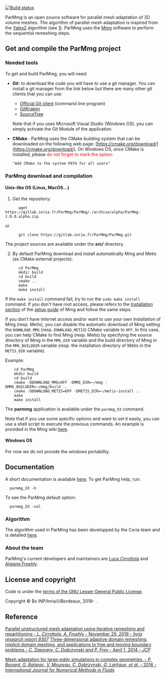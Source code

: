  [![Build status](https://gitlab.inria.fr/ParMmg/ParMmg/badges/master/build.svg)](https://gitlab.inria.fr/ParMmg/ParMmg/commits/master) 

ParMmg is an open source software for parallel mesh adaptation of 3D volume meshes.
The algorithm of parallel mesh adaptation is inspired from the [Yales2](https://www.coria-cfd.fr/index.php/YALES2) algorithm (see [1](https://onlinelibrary.wiley.com/doi/abs/10.1002/fld.4204)).
ParMmg uses the [Mmg](http://mmgtools.org) software to perform the sequential remeshing steps.

## Get and compile the ParMmg project
### Needed tools
To get and build ParMmg, you will need:
 * **Git**: to download the code you will have to use a git manager. You can install a git manager from the link below but there are many other git clients that you can use:
    * [Official Git client](https://git-scm.com/download) (command line program)
    * [GitKraken](https://www.gitkraken.com/)
    * [SourceTree](https://www.sourcetreeapp.com/)  

    Note that if you uses Microsoft Visual Studio (Windows OS), you can simply activate the Git Module of the application.

  * **CMake** : ParMmg uses the CMake building system that can be downloaded on the
    following web page:
    [https://cmake.org/download/](https://cmake.org/download/). On Windows OS,
    once CMake is installed, please <span style="color:red"> do not forget to
    mark the option: 
    ```
    "Add CMake to the system PATH for all users"
    ```
    </span>  

### ParMmg download and compilation
#### Unix-like OS (Linux, MacOS...)

  1. Get the repository:  
```Shell
      wget https://gitlab.inria.fr/ParMmg/ParMmg/-/archive/alpha/ParMmg-1.0.0.alpha.zip
```

or
     
```Shell
      git clone https://gitlab.inria.fr/ParMmg/ParMmg.git
```

  The project sources are available under the **_src/_** directory.

  2. By default ParMmg download and install automatically Mmg and Metis (as CMake external projects):
```Shell
      cd ParMmg  
      mkdir build  
      cd build  
      cmake ..  
      make  
      make install
```
  If the `make install` command fail, try to run the `sudo make install` command.
  If you don't have root access, please refers to the [Installation section](https://github.com/MmgTools/Mmg/wiki/Setup-guide#iii-installation) of the [setup guide](https://github.com/MmgTools/Mmg/wiki/Setup-guide#setup-guide) of Mmg and follow the same steps.

  If you don't have internet access and/or want to use your own installation of
  Mmg (resp. Metis), you can disable the automatic download of Mmg setting the
  `DOWNLOAD_MMG` (resp. `DOWNLOAD_METIS`) CMake variable to `OFF`. In this case,
  you can help CMake to find Mmg (resp. Metis) by specifying the source
  directory of Mmg in the `MMG_DIR` variable and the build directory of Mmg in
  the `MMG_BUILDDIR` variable (resp. the installation directory of Metis in the
  `METIS_DIR` variable).
  
  Example:
  ```Shell
      cd ParMmg  
      mkdir build  
      cd build  
      cmake -DDOWNLOAD_MMG=OFF -DMMG_DIR=~/mmg -DMMG_BUILDDIR=~/mmg/build ..  
      cmake -DDOWNLOAD_METIS=OFF -DMETIS_DIR=~/metis-install ..  
      make  
      make install
```

  The **parmmg** application is available under the `parmmg_O3` command.

Note that if you use some specific options and want to set it easily, you can use a shell script to execute the previous commands. An example is provided in the Mmg wiki [here](https://github.com/MmgTools/mmg/wiki/Configure-script-for-CMake-(UNIX-like-OS)).

#### Windows OS
For now we do not provide the windows portability.

## Documentation
A short documentation is available [here](https://gitlab.inria.fr/ParMmg/ParMmg/wikis/home#user-guide).
To get ParMmg help, run:
```Shell
  parmmg_O3 -h
```
To see the ParMmg default option:
```Shell
  parmmg_O3 -val
```

### Algorithm
The algorithm used in ParMmg has been developped by the Coria team and is detailed [here](https://onlinelibrary.wiley.com/doi/abs/10.1002/fld.4204).

### About the team
ParMmg's current developers and maintainers are [Luca Cirrottola](mailto:luca.cirrottola@inria.fr) and [Algiane Froehly](mailto:algiane.froehly@inria.fr).

## License and copyright
Code is under the [terms of the GNU Lesser General Public License](https://raw.githubusercontent.com/MmgTools/mmg/master/LICENSE).

Copyright © Bx INP/Inria/UBordeaux, 2018- .

## Reference

[Parallel unstructured mesh adaptation using iterative remeshing and repartitioning - _L. Cirrottola, A. Froehly_ - November 29, 2019 - _Inria research report 9307_](https://hal.inria.fr/hal-02386837)
[Three-dimensional adaptive domain remeshing, implicit domain meshing, and applications to free and moving boundary problems - _C. Dapogny, C. Dobrzynski and P. Frey_ - April 1, 2014 - _JCP_](http://www.sciencedirect.com/science/article/pii/S0021999114000266)


[Mesh adaptation for large-eddy simulations in complex geometries. - _P. Benard, G. Balarac, V. Moureau, C. Dobrzynski, G. Lartigue, et al._ - 2016 - _International Journal for Numerical Methods in Fluids_](https://onlinelibrary.wiley.com/doi/abs/10.1002/fld.4204)
